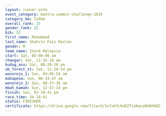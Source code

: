 ```yaml
---
layout: runner-info 
event_category: mantra-summit-challenge-2019 
category_km: 116km 
overall_rank: 25
gender_rank: 22
bib: 52
first_name: Muhammad
last_name: Shahrin Faiz Roslan
gender: M
team_name: Inov8 Malaysia
start: Sat, 05-00-00 am
changar: Sat, 11-35-10 am
budug_asu: Sat, 08-20-28 pm
ub_forest_st: Sat, 11-16-54 pm
wonorejo_1: Sun, 04-05-54 am
mahapena: Sun, 06-33-47 am
wonorejo_2: Sun, 08-37-38 am
mbah_kamad: Sun, 12-57-14 pm
finish: Sun, 03-18-41 pm
race_time: 34-18-41
status: FINISHER
certificate: https://drive.google.com/file/d/1u7xbYL9xD2TixKwxz0hHXkNZIb1jNsIL/view?usp=sharing
---
```

